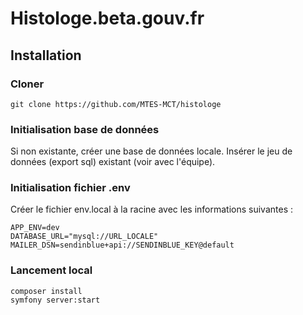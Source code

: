 # Histologe.beta.gouv.fr

## Installation

### Cloner

    git clone https://github.com/MTES-MCT/histologe

### Initialisation base de données

Si non existante, créer une base de données locale.
Insérer le jeu de données (export sql) existant (voir avec l'équipe).

### Initialisation fichier .env

Créer le fichier env.local à la racine avec les informations suivantes :

    APP_ENV=dev
    DATABASE_URL="mysql://URL_LOCALE"
    MAILER_DSN=sendinblue+api://SENDINBLUE_KEY@default

### Lancement local

    composer install
    symfony server:start
